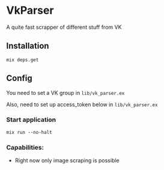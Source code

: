 # VkParser

A quite fast scrapper of different stuff from VK

## Installation

`mix deps.get`

## Config
You need to set a VK group in `lib/vk_parser.ex`

Also, need to set up access_token below in `lib/vk_parser.ex`

### Start application
`mix run --no-halt`


### Capabilities:
* Right now only image scraping is possible
